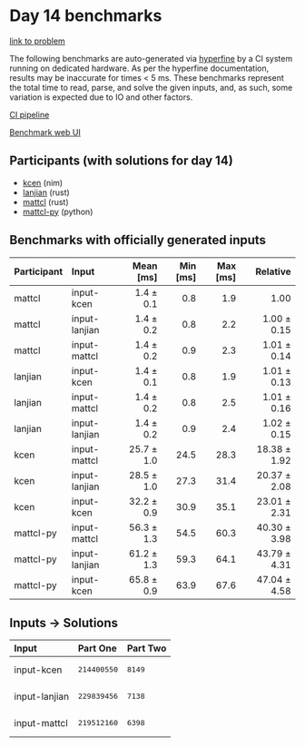 # Day 14 benchmarks

[link to problem](https://adventofcode.com/2024/day/14)

The following benchmarks are auto-generated via
[hyperfine](https://github.com/sharkdp/hyperfine) by a CI system running on
dedicated hardware. As per the hyperfine documentation, results may be
inaccurate for times < 5 ms. These benchmarks represent the total time to read,
parse, and solve the given inputs, and, as such, some variation is expected due
to IO and other factors.

[CI pipeline](http://ci.papercode.net:8080/teams/main/pipelines/aoc2024)

[Benchmark web UI](https://aoc.ancalagon.black)


## Participants (with solutions for day 14)

- [kcen](https://github.com/kcen/aoc2024) (nim)
- [lanjian](https://github.com/lanjian/aoc-2024) (rust)
- [mattcl](https://github.com/mattcl/aoc2024) (rust)
- [mattcl-py](https://github.com/mattcl/aoc2024-py) (python)


## Benchmarks with officially generated inputs

| Participant | Input | Mean [ms] | Min [ms] | Max [ms] | Relative |
|:---|:---|---:|---:|---:|---:|
| mattcl | input-kcen | 1.4 ± 0.1 | 0.8 | 1.9 | 1.00 |
| mattcl | input-lanjian | 1.4 ± 0.2 | 0.8 | 2.2 | 1.00 ± 0.15 |
| mattcl | input-mattcl | 1.4 ± 0.2 | 0.9 | 2.3 | 1.01 ± 0.14 |
| lanjian | input-kcen | 1.4 ± 0.1 | 0.8 | 1.9 | 1.01 ± 0.13 |
| lanjian | input-mattcl | 1.4 ± 0.2 | 0.8 | 2.5 | 1.01 ± 0.16 |
| lanjian | input-lanjian | 1.4 ± 0.2 | 0.9 | 2.4 | 1.02 ± 0.15 |
| kcen | input-mattcl | 25.7 ± 1.0 | 24.5 | 28.3 | 18.38 ± 1.92 |
| kcen | input-lanjian | 28.5 ± 1.0 | 27.3 | 31.4 | 20.37 ± 2.08 |
| kcen | input-kcen | 32.2 ± 0.9 | 30.9 | 35.1 | 23.01 ± 2.31 |
| mattcl-py | input-mattcl | 56.3 ± 1.3 | 54.5 | 60.3 | 40.30 ± 3.98 |
| mattcl-py | input-lanjian | 61.2 ± 1.3 | 59.3 | 64.1 | 43.79 ± 4.31 |
| mattcl-py | input-kcen | 65.8 ± 0.9 | 63.9 | 67.6 | 47.04 ± 4.58 |


## Inputs -> Solutions

| Input | Part One | Part Two |
|:---|:---|:---|
|input-kcen|<pre>214400550</pre>|<pre>8149</pre>|
|input-lanjian|<pre>229839456</pre>|<pre>7138</pre>|
|input-mattcl|<pre>219512160</pre>|<pre>6398</pre>|